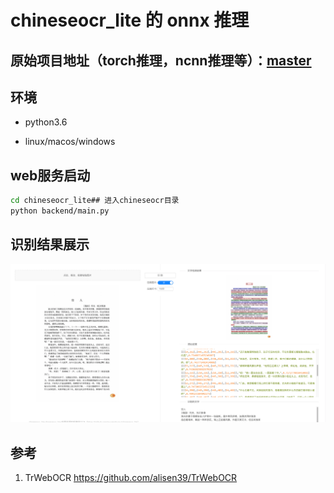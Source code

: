 # chineseocr_lite 的 onnx 推理

## 原始项目地址（torch推理，ncnn推理等）：[master](https://github.com/ouyanghuiyu/chineseocr_lite/tree/master)

## 环境
- python3.6

- linux/macos/windows


## web服务启动
``` Bash
cd chineseocr_lite## 进入chineseocr目录
python backend/main.py 
```


## 识别结果展示

<p align="center"><img src="test_imgs/res.jpg"\></p>


## 参考
1. TrWebOCR https://github.com/alisen39/TrWebOCR         

